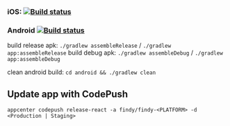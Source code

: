 ### iOS: [![Build status](https://build.appcenter.ms/v0.1/apps/956518d4-3601-45b3-8de6-4fce09b81660/branches/staging/badge)](https://appcenter.ms)

### Android [![Build status](https://build.appcenter.ms/v0.1/apps/d3bb5829-7d2e-4691-8ff1-3a9909bc7e01/branches/staging/badge)](https://appcenter.ms)

build release apk: `./gradlew assembleRelease` / `./gradlew app:assembleRelease`
build debug apk: `./gradlew assembleDebug` / `./gradlew app:assembleDebug`

clean android build: `cd android && ./gradlew clean`

## Update app with CodePush

`appcenter codepush release-react -a findy/findy-<PLATFORM> -d <Production | Staging>`
